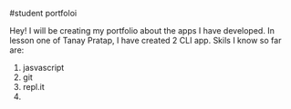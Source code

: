 #student portfoloi

Hey! I will be creating my portfolio about the apps I have developed. In lesson one of Tanay Pratap, I have created 2 CLI app.
Skils I know so far are:
1. jasvascript
2. git
3. repl.it
4. 